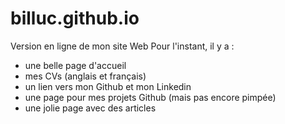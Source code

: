 # billuc.github.io

Version en ligne de mon site Web
Pour l'instant, il y a :
 - une belle page d'accueil
 - mes CVs (anglais et français)
 - un lien vers mon Github et mon Linkedin
 - une page pour mes projets Github (mais pas encore pimpée)
 - une jolie page avec des articles
